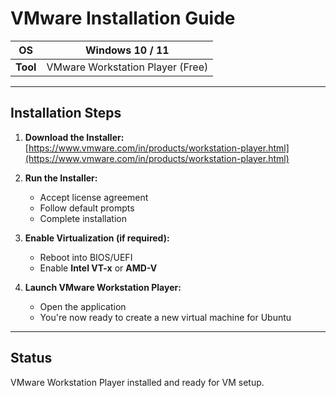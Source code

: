 #  VMware Installation Guide

| **OS**   | Windows 10 / 11                   |
|----------|----------------------------------|
| **Tool** | VMware Workstation Player (Free) |

---

##  Installation Steps

1. **Download the Installer:**  
   [https://www.vmware.com/in/products/workstation-player.html](https://www.vmware.com/in/products/workstation-player.html)

2. **Run the Installer:**  
   - Accept license agreement  
   - Follow default prompts  
   - Complete installation

3. **Enable Virtualization (if required):**  
   - Reboot into BIOS/UEFI  
   - Enable **Intel VT-x** or **AMD-V**

4. **Launch VMware Workstation Player:**  
   - Open the application  
   - You're now ready to create a new virtual machine for Ubuntu

---

##  Status

VMware Workstation Player installed and ready for VM setup.
